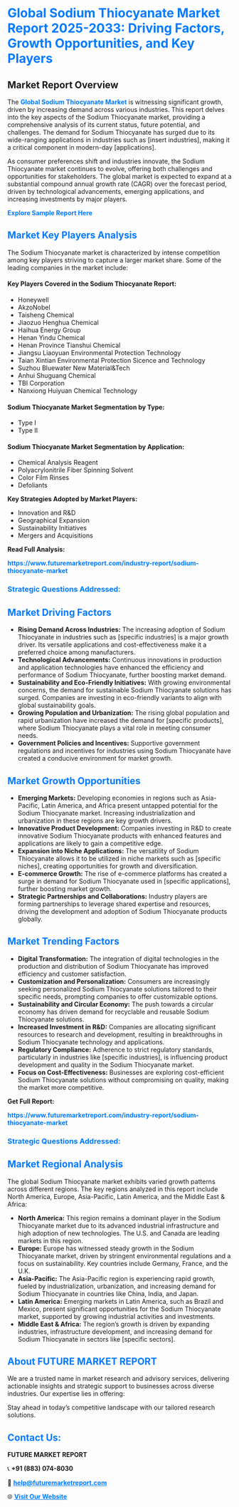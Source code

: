 <h1 style="color: #007BFF;">Global Sodium Thiocyanate Market Report 2025-2033: Driving Factors, Growth Opportunities, and Key Players</h1>

<section id="overview">
<h2>Market Report Overview</h2>
<p>The <a href="https://www.futuremarketreport.com/industry-report/sodium-thiocyanate-market" style="color: #007BFF; text-decoration: none;"><strong>Global Sodium Thiocyanate Market</strong></a> is witnessing significant growth, driven by increasing demand across various industries. This report delves into the key aspects of the Sodium Thiocyanate market, providing a comprehensive analysis of its current status, future potential, and challenges. The demand for Sodium Thiocyanate has surged due to its wide-ranging applications in industries such as [insert industries], making it a critical component in modern-day [applications].</p>
<p>As consumer preferences shift and industries innovate, the Sodium Thiocyanate market continues to evolve, offering both challenges and opportunities for stakeholders. The global market is expected to expand at a substantial compound annual growth rate (CAGR) over the forecast period, driven by technological advancements, emerging applications, and increasing investments by major players.</p>
</section>

<section id="overview">
<p><a href="https://www.futuremarketreport.com/request-sample/reportId=84454" style="color: #007BFF; text-decoration: none;"><strong>Explore Sample Report Here</strong></a></p>
</section>

<section id="key-players">
<h2 style="color: #007BFF;">Market Key Players Analysis</h2>
<p>The Sodium Thiocyanate market is characterized by intense competition among key players striving to capture a larger market share. Some of the leading companies in the market include:</p>
<h4>Key Players Covered in the Sodium Thiocyanate Report:</h4>
<ul><li>Honeywell</li><li>AkzoNobel</li><li>Taisheng Chemical</li><li>Jiaozuo Henghua Chemical</li><li>Haihua Energy Group</li><li>Henan Yindu Chemical</li><li>Henan Province Tianshui Chemical</li><li>Jiangsu Liaoyuan Environmental Protection Technology</li><li>Taian Xintian Environmental Protection Sicence and Technology</li><li>Suzhou Bluewater New Material&amp;Tech</li><li>Anhui Shuguang Chemical</li><li>TBI Corporation</li><li>Nanxiong Huiyuan Chemical Technology</li></ul>
<h4>Sodium Thiocyanate Market Segmentation by Type:</h4>
<ul><li>Type I</li><li>Type II</li></ul>

<h4>Sodium Thiocyanate Market Segmentation by Application:</h4>
<ul><li>Chemical Analysis Reagent</li><li>Polyacrylonitrile Fiber Spinning Solvent</li><li>Color Film Rinses</li><li>Defoliants</li></ul>
<p><strong>Key Strategies Adopted by Market Players:</strong></p>
<ul>
<li>Innovation and R&D</li>
<li>Geographical Expansion</li>
<li>Sustainability Initiatives</li>
<li>Mergers and Acquisitions</li>
</ul>
</section>

<section>
<p><strong>Read Full Analysis: </strong></p><a href="https://www.futuremarketreport.com/industry-report/sodium-thiocyanate-market" style="color: #007BFF; text-decoration: none;"><strong>https://www.futuremarketreport.com/industry-report/sodium-thiocyanate-market</strong></a>
<h3 style="color: #007BFF;">Strategic Questions Addressed:</h3>
</section>

<section id="driving-factors">
<h2 style="color: #007BFF;">Market Driving Factors</h2>
<ul>
<li><strong>Rising Demand Across Industries:</strong> The increasing adoption of Sodium Thiocyanate in industries such as [specific industries] is a major growth driver. Its versatile applications and cost-effectiveness make it a preferred choice among manufacturers.</li>
<li><strong>Technological Advancements:</strong> Continuous innovations in production and application technologies have enhanced the efficiency and performance of Sodium Thiocyanate, further boosting market demand.</li>
<li><strong>Sustainability and Eco-Friendly Initiatives:</strong> With growing environmental concerns, the demand for sustainable Sodium Thiocyanate solutions has surged. Companies are investing in eco-friendly variants to align with global sustainability goals.</li>
<li><strong>Growing Population and Urbanization:</strong> The rising global population and rapid urbanization have increased the demand for [specific products], where Sodium Thiocyanate plays a vital role in meeting consumer needs.</li>
<li><strong>Government Policies and Incentives:</strong> Supportive government regulations and incentives for industries using Sodium Thiocyanate have created a conducive environment for market growth.</li>
</ul>
</section>

<section id="growth-opportunities">
<h2 style="color: #007BFF;">Market Growth Opportunities</h2>
<ul>
<li><strong>Emerging Markets:</strong> Developing economies in regions such as Asia-Pacific, Latin America, and Africa present untapped potential for the Sodium Thiocyanate market. Increasing industrialization and urbanization in these regions are key growth drivers.</li>
<li><strong>Innovative Product Development:</strong> Companies investing in R&D to create innovative Sodium Thiocyanate products with enhanced features and applications are likely to gain a competitive edge.</li>
<li><strong>Expansion into Niche Applications:</strong> The versatility of Sodium Thiocyanate allows it to be utilized in niche markets such as [specific niches], creating opportunities for growth and diversification.</li>
<li><strong>E-commerce Growth:</strong> The rise of e-commerce platforms has created a surge in demand for Sodium Thiocyanate used in [specific applications], further boosting market growth.</li>
<li><strong>Strategic Partnerships and Collaborations:</strong> Industry players are forming partnerships to leverage shared expertise and resources, driving the development and adoption of Sodium Thiocyanate products globally.</li>
</ul>
</section>

<section id="trending-factors">
<h2 style="color: #007BFF;">Market Trending Factors</h2>
<ul>
<li><strong>Digital Transformation:</strong> The integration of digital technologies in the production and distribution of Sodium Thiocyanate has improved efficiency and customer satisfaction.</li>
<li><strong>Customization and Personalization:</strong> Consumers are increasingly seeking personalized Sodium Thiocyanate solutions tailored to their specific needs, prompting companies to offer customizable options.</li>
<li><strong>Sustainability and Circular Economy:</strong> The push towards a circular economy has driven demand for recyclable and reusable Sodium Thiocyanate solutions.</li>
<li><strong>Increased Investment in R&D:</strong> Companies are allocating significant resources to research and development, resulting in breakthroughs in Sodium Thiocyanate technology and applications.</li>
<li><strong>Regulatory Compliance:</strong> Adherence to strict regulatory standards, particularly in industries like [specific industries], is influencing product development and quality in the Sodium Thiocyanate market.</li>
<li><strong>Focus on Cost-Effectiveness:</strong> Businesses are exploring cost-efficient Sodium Thiocyanate solutions without compromising on quality, making the market more competitive.</li>
</ul>
</section>

<section>
<p><strong>Get Full Report: </strong></p><a href="https://www.futuremarketreport.com/industry-report/sodium-thiocyanate-market" style="color: #007BFF; text-decoration: none;"><strong>https://www.futuremarketreport.com/industry-report/sodium-thiocyanate-market</strong></a>
<h3 style="color: #007BFF;">Strategic Questions Addressed:</h3>
</section>


<section id="regional-analysis">
<h2 style="color: #007BFF;">Market Regional Analysis</h2>
<p>The global Sodium Thiocyanate market exhibits varied growth patterns across different regions. The key regions analyzed in this report include North America, Europe, Asia-Pacific, Latin America, and the Middle East & Africa:</p>
<ul>
<li><strong>North America:</strong> This region remains a dominant player in the Sodium Thiocyanate market due to its advanced industrial infrastructure and high adoption of new technologies. The U.S. and Canada are leading markets in this region.</li>
<li><strong>Europe:</strong> Europe has witnessed steady growth in the Sodium Thiocyanate market, driven by stringent environmental regulations and a focus on sustainability. Key countries include Germany, France, and the U.K.</li>
<li><strong>Asia-Pacific:</strong> The Asia-Pacific region is experiencing rapid growth, fueled by industrialization, urbanization, and increasing demand for Sodium Thiocyanate in countries like China, India, and Japan.</li>
<li><strong>Latin America:</strong> Emerging markets in Latin America, such as Brazil and Mexico, present significant opportunities for the Sodium Thiocyanate market, supported by growing industrial activities and investments.</li>
<li><strong>Middle East & Africa:</strong> The region’s growth is driven by expanding industries, infrastructure development, and increasing demand for Sodium Thiocyanate in sectors like [specific sectors].</li>
</ul>
</section>

<footer>
<h2 style="color: #007BFF;">About FUTURE MARKET REPORT</h2>
<p>We are a trusted name in market research and advisory services, delivering actionable insights and strategic support to businesses across diverse industries. Our expertise lies in offering:</p>

<p>Stay ahead in today’s competitive landscape with our tailored research solutions.</p>

<h2 style="color: #007BFF;">Contact Us:</h2>
<p><strong>FUTURE MARKET REPORT</strong></p>
<p>📞 <strong>+91 (883) 074-8030</strong></p>
<p>📧 <strong><a href="mailto:help@futuremarketreport.com" style="color: #007BFF;">help@futuremarketreport.com</a></strong></p>
<p>🌐 <strong><a href="https://www.futuremarketreport.com/" style="color: #007BFF;">Visit Our Website</a></strong></p>
</footer>
